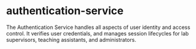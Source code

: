 # authentication-service
The Authentication Service handles all aspects of user identity and access control. It verifies user credentials, and manages session lifecycles for lab supervisors, teaching assistants, and administrators.
